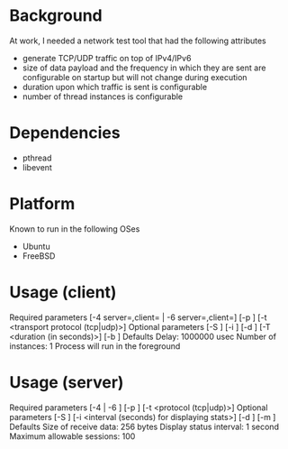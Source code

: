 Background
==========
At work, I needed a network test tool that had the following attributes
* generate TCP/UDP traffic on top of IPv4/IPv6
* size of data payload and the frequency in which they are sent are configurable
  on startup but will not change during execution
* duration upon which traffic is sent is configurable
* number of thread instances is configurable

Dependencies
============
* pthread
* libevent

Platform
========
Known to run in the following OSes
* Ubuntu
* FreeBSD

Usage (client)
===============
Required parameters
        [-4 server=<IPv4 address>,client=<IPv4 address> | -6 server=<IPv6 address>,client=<IPv6 address>]
        [-p <port number>]
        [-t <transport protocol (tcp|udp)>]
Optional parameters
        [-S <size of data>]
        [-i <number of thread instances>]
        [-d <delay time>]
        [-T <duration (in seconds)>]
        [-b <run in background>]
Defaults
        Delay: 1000000 usec
        Number of instances: 1
        Process will run in the foreground

Usage (server)
===============
Required parameters
        [-4 <IPv4 address> | -6 <IPv6 address>]
        [-p <port number>]
        [-t <protocol (tcp|udp)>]
Optional parameters
        [-S <size of data>]
        [-i <interval (seconds) for displaying stats>]
        [-d <run as daemon>]
        [-m <maximum allowable connections>]
Defaults
        Size of receive data: 256 bytes
        Display status interval: 1 second
        Maximum allowable sessions: 100
